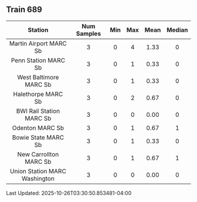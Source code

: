 ## Train 689

| Station | Num Samples | Min | Max | Mean | Median |
| :-----: | :---------: | :-: | :-: | :--: | :----: |
| Martin Airport MARC Sb | 3 | 0 | 4 | 1.33 | 0 |
| Penn Station MARC Sb | 3 | 0 | 1 | 0.33 | 0 |
| West Baltimore MARC Sb | 3 | 0 | 1 | 0.33 | 0 |
| Halethorpe MARC Sb | 3 | 0 | 2 | 0.67 | 0 |
| BWI Rail Station MARC Sb | 3 | 0 | 0 | 0.00 | 0 |
| Odenton MARC Sb | 3 | 0 | 1 | 0.67 | 1 |
| Bowie State MARC Sb | 3 | 0 | 1 | 0.33 | 0 |
| New Carrollton MARC Sb | 3 | 0 | 1 | 0.67 | 1 |
| Union Station MARC Washington | 3 | 0 | 0 | 0.00 | 0 |


Last Updated: 2025-10-26T03:30:50.853481-04:00